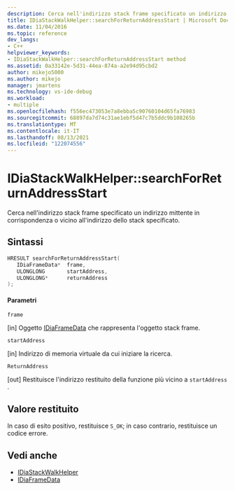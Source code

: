 ```yaml
---
description: Cerca nell'indirizzo stack frame specificato un indirizzo mittente in corrispondenza o vicino all'indirizzo dello stack specificato.
title: IDiaStackWalkHelper::searchForReturnAddressStart | Microsoft Docs
ms.date: 11/04/2016
ms.topic: reference
dev_langs:
- C++
helpviewer_keywords:
- IDiaStackWalkHelper::searchForReturnAddressStart method
ms.assetid: 0a33142e-5d31-44ea-874a-a2e94d95cbd2
author: mikejo5000
ms.author: mikejo
manager: jmartens
ms.technology: vs-ide-debug
ms.workload:
- multiple
ms.openlocfilehash: f556ec473053e7a8ebba5c90760104d65fa76983
ms.sourcegitcommit: 68897da7d74c31ae1ebf5d47c7b5ddc9b108265b
ms.translationtype: MT
ms.contentlocale: it-IT
ms.lasthandoff: 08/13/2021
ms.locfileid: "122074556"
---
```

# <a name="idiastackwalkhelpersearchforreturnaddressstart"></a>IDiaStackWalkHelper::searchForReturnAddressStart
Cerca nell'indirizzo stack frame specificato un indirizzo mittente in corrispondenza o vicino all'indirizzo dello stack specificato.

## <a name="syntax"></a>Sintassi

```C++
HRESULT searchForReturnAddressStart( 
   IDiaFrameData*  frame,
   ULONGLONG       startAddress,
   ULONGLONG*      returnAddress
);
```

#### <a name="parameters"></a>Parametri
 `frame`

[in] Oggetto [IDiaFrameData](../../debugger/debug-interface-access/idiaframedata.md) che rappresenta l'oggetto stack frame.

 `startAddress`

[in] Indirizzo di memoria virtuale da cui iniziare la ricerca.

 `ReturnAddress`

[out] Restituisce l'indirizzo restituito della funzione più vicino a `startAddress` .

## <a name="return-value"></a>Valore restituito
 In caso di esito positivo, restituisce `S_OK`; in caso contrario, restituisce un codice errore.

## <a name="see-also"></a>Vedi anche
- [IDiaStackWalkHelper](../../debugger/debug-interface-access/idiastackwalkhelper.md)
- [IDiaFrameData](../../debugger/debug-interface-access/idiaframedata.md)
